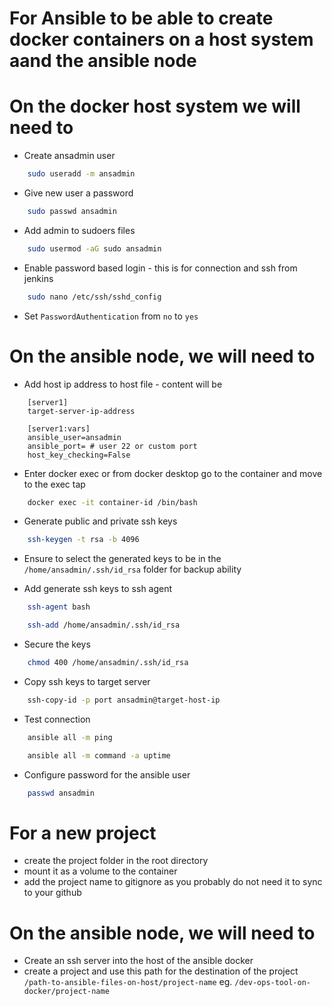 # For Ansible to be able to create docker containers on a host system aand the ansible node


# On the docker host system we will need to

- Create ansadmin user
```bash 
    sudo useradd -m ansadmin
```
- Give new user a password
```bash 
    sudo passwd ansadmin
```
- Add admin to sudoers files
```bash 
    sudo usermod -aG sudo ansadmin
```

- Enable password based login - this is for connection and ssh from jenkins
```bash
    sudo nano /etc/ssh/sshd_config
```
- Set ```PasswordAuthentication``` from ```no``` to ```yes```

# On the ansible node, we will need to 

- Add host ip address to host file - content will be
```
    [server1]
    target-server-ip-address

    [server1:vars]
    ansible_user=ansadmin
    ansible_port= # user 22 or custom port
    host_key_checking=False
```
- Enter docker exec or from docker desktop go to the container and move to the exec tap
```bash
    docker exec -it container-id /bin/bash
```

- Generate public and private ssh keys
```bash 
    ssh-keygen -t rsa -b 4096
```
- Ensure to select the generated keys to be in the ```/home/ansadmin/.ssh/id_rsa``` folder for backup ability

- Add generate ssh keys to ssh agent
```bash
    ssh-agent bash
```
```bash
    ssh-add /home/ansadmin/.ssh/id_rsa
```
- Secure the keys
```bash 
    chmod 400 /home/ansadmin/.ssh/id_rsa
```
- Copy ssh keys to target server
```bash 
    ssh-copy-id -p port ansadmin@target-host-ip
```
- Test connection 
```bash 
    ansible all -m ping
```
```bash
    ansible all -m command -a uptime
```
- Configure password for the ansible user
```bash 
    passwd ansadmin
```

<!-- - Enable password based login - this is for connection and ssh from jenkins
```bash
    sudo nano /etc/ssh/sshd_config
```
- Set ```PasswordAuthentication``` from ```no``` to ```yes```


- Switch to ansible user
```bash 
    su - ansadmin
``` -->



# For a new project
- create the project folder in the root directory
- mount it as a volume to the container
- add the project name to gitignore as you probably do not need it to sync to your github

# On the ansible node, we will need to 

- Create an ssh server into the host of the ansible docker
- create a project and use this path for the destination of the project ```/path-to-ansible-files-on-host/project-name``` eg. ```/dev-ops-tool-on-docker/project-name```